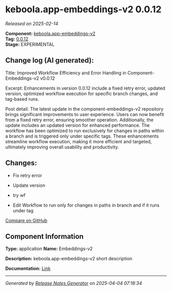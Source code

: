 #  keboola.app-embeddings-v2 0.0.12

_Released on 2025-02-14_

**Component:** [keboola.app-embeddings-v2](https://github.com/keboola/component-embeddings-v2)  
**Tag:** [0.0.12](https://github.com/keboola/component-embeddings-v2/releases/tag/0.0.12)  
**Stage:** EXPERIMENTAL


## Change log (AI generated):
Title: Improved Workflow Efficiency and Error Handling in Component-Embeddings-v2 v0.0.12

Excerpt: Enhancements in version 0.0.12 include a fixed retry error, updated version, optimized workflow execution for specific branch changes, and tag-based runs.

Post detail: The latest update in the component-embeddings-v2 repository brings significant improvements to user experience. Users can now benefit from a fixed retry error, ensuring smoother operation. Additionally, the update includes an updated version for enhanced performance. The workflow has been optimized to run exclusively for changes in paths within a branch and is triggered only under specific tags. These enhancements streamline workflow execution, making it more efficient and targeted, ultimately improving overall usability and productivity.



## Changes:



- Fix retry error 




- Update version 




- try wf 




- Edit Workflow to run only for changes in paths in branch and if it runs under tag 



[Compare on GitHub](https://github.com/keboola/component-embeddings-v2/compare/0.0.11...0.0.12)



## Component Information
**Type:** application
**Name:** Embeddings-v2

**Description:** keboola.app-embeddings-v2 short description


**Documentation:** [Link](https://github.com/keboola/component-embeddings-v2/blob/master/README.md)



---
_Generated by [Release Notes Generator](https://github.com/keboola/release-notes-generator)
on 2025-04-04 07:18:34_